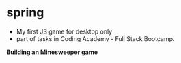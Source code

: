 # spring
- My first JS game for desktop only
- part of tasks in Coding Academy - Full Stack Bootcamp.

**Building an Minesweeper game**
